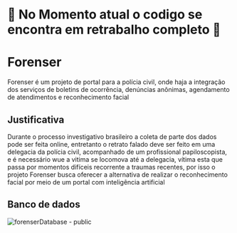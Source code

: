 # 🚧 No Momento atual o codigo se encontra em retrabalho completo 🚧

# Forenser

Forenser é um projeto de portal para a polícia civil, onde haja a integração dos serviços de boletins de ocorrência, denúncias anônimas, agendamento de atendimentos e reconhecimento facial

## Justificativa

Durante o processo investigativo brasileiro a coleta de parte dos dados pode ser feita online, entretanto o retrato falado deve ser feito em uma delegacia da polícia civil, acompanhado de um profissional papiloscopista, e é necessário wue a vitima se locomova até a delegacia, vítima esta que passa por momentos difíceis recorrente a traumas recentes, por isso o projeto Forenser busca oferecer a alternativa de realizar o reconhecimento facial por meio de um portal com inteligência artificial

## Banco de dados
![forenserDatabase - public](https://github.com/user-attachments/assets/f27ca83f-69f8-4438-8ed3-d1a6ef76bddf)
